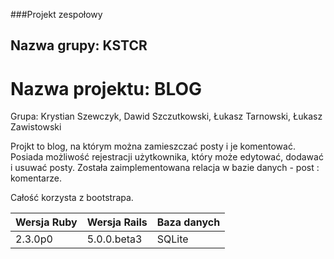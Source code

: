###Projekt zespołowy
## Nazwa grupy: KSTCR
# Nazwa projektu: BLOG
Grupa: Krystian Szewczyk, Dawid Szczutkowski, Łukasz Tarnowski, Łukasz Zawistowski

Projkt to blog, na którym można zamieszczać posty i je komentować.
Posiada możliwość rejestracji użytkownika, który może edytować, dodawać i usuwać posty.
Została zaimplementowana relacja w bazie danych - post : komentarze.

Całość korzysta z bootstrapa.


|Wersja Ruby|Wersja Rails|Baza danych|
|---|---|---|
|2.3.0p0|5.0.0.beta3|SQLite|
